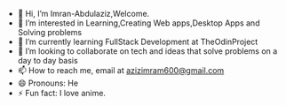 - 👋 Hi, I’m Imran-Abdulaziz,Welcome.
- 👀 I’m interested in Learning,Creating Web apps,Desktop Apps and Solving problems
- 🌱 I’m currently learning FullStack Development at TheOdinProject
- 💞️ I’m looking to collaborate on tech and ideas that solve problems on a day to day basis
- 📫 How to reach me, email at azizimram600@gmail.com
- 😄 Pronouns: He
- ⚡ Fun fact: I love anime.

<!---
Imran-Abdulaziz/Imran-Abdulaziz is a ✨ special ✨ repository because its `README.md` (this file) appears on your GitHub profile.
You can click the Preview link to take a look at your changes.
--->
